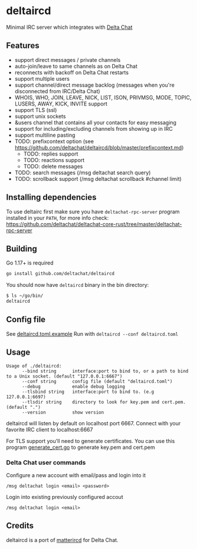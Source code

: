 # deltaircd

Minimal IRC server which integrates with [Delta Chat](https://delta.chat)

## Features

- support direct messages / private channels
- auto-join/leave to same channels as on Delta Chat
- reconnects with backoff on Delta Chat restarts
- support multiple users
- support channel/direct message backlog (messages when you're disconnected from IRC/Delta Chat)
- WHOIS, WHO, JOIN, LEAVE, NICK, LIST, ISON, PRIVMSG, MODE, TOPIC, LUSERS, AWAY, KICK, INVITE support
- support TLS (ssl)
- support unix sockets
- &users channel that contains all your contacts for easy messaging
- support for including/excluding channels from showing up in IRC
- support multiline pasting
- TODO: prefixcontext option (see <https://github.com/deltachat/deltaircd/blob/master/prefixcontext.md>)
  - TODO: replies support
  - TODO: reactions support
  - TODO: delete messages
- TODO: search messages (/msg deltachat search query)
- TODO: scrollback support (/msg deltachat scrollback #channel limit)

## Installing dependencies

To use deltairc first make sure you have `deltachat-rpc-server` program installed in your
`PATH`, for more info check:
https://github.com/deltachat/deltachat-core-rust/tree/master/deltachat-rpc-server

## Building

Go 1.17+ is required

```bash
go install github.com/deltachat/deltaircd
```

You should now have `deltaircd` binary in the bin directory:

```bash
$ ls ~/go/bin/
deltaircd
```

## Config file

See [deltaircd.toml.example](https://github.com/deltachat/deltaircd/blob/master/deltaircd.toml.example)
Run with `deltaircd --conf deltaircd.toml`

## Usage

```
Usage of ./deltaircd:
      --bind string      interface:port to bind to, or a path to bind to a Unix socket. (default "127.0.0.1:6667")
      --conf string      config file (default "deltaircd.toml")
      --debug            enable debug logging
      --tlsbind string   interface:port to bind to. (e.g 127.0.0.1:6697)
      --tlsdir string    directory to look for key.pem and cert.pem. (default ".")
      --version          show version
```

deltaircd will listen by default on localhost port 6667.
Connect with your favorite IRC client to localhost:6667

For TLS support you'll need to generate certificates.
You can use this program [generate_cert.go](https://golang.org/src/crypto/tls/generate_cert.go) to
generate key.pem and cert.pem

### Delta Chat user commands

Configure a new account with email/pass and login into it

```
/msg deltachat login <email> <password>
```

Login into existing previously configured accout

```
/msg deltachat login <email>
```

## Credits

deltaircd is a port of [matterircd](https://github.com/42wim/matterircd) for Delta Chat.
